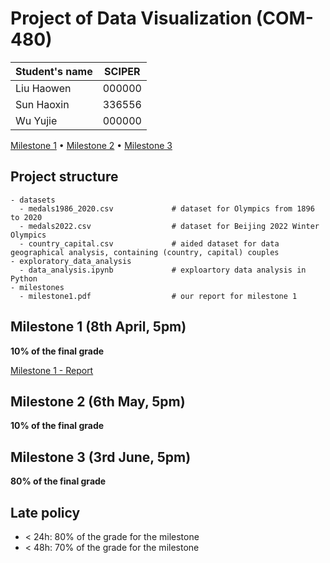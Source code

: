 # Project of Data Visualization (COM-480)

| Student's name | SCIPER |
| -------------- | ------ |
| Liu Haowen | 000000 |
| Sun Haoxin | 336556 |
| Wu Yujie | 000000 |

[Milestone 1](#milestone-1) • [Milestone 2](#milestone-2) • [Milestone 3](#milestone-3)

## Project structure

```
- datasets
  - medals1986_2020.csv             # dataset for Olympics from 1896 to 2020
  - medals2022.csv                  # dataset for Beijing 2022 Winter Olympics
  - country_capital.csv             # aided dataset for data geographical analysis, containing (country, capital) couples
- exploratory_data_analysis
  - data_analysis.ipynb             # exploartory data analysis in Python
- milestones
  - milestone1.pdf                  # our report for milestone 1
```


## Milestone 1 (8th April, 5pm)

**10% of the final grade**

[Milestone 1 - Report](milestones/milestone1.pdf)

## Milestone 2 (6th May, 5pm)

**10% of the final grade**


## Milestone 3 (3rd June, 5pm)

**80% of the final grade**




## Late policy

- < 24h: 80% of the grade for the milestone
- < 48h: 70% of the grade for the milestone
